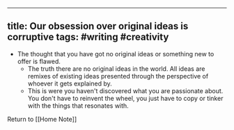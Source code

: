 
---
title: Our obsession over original ideas is corruptive
tags: #writing #creativity
---



- The thought that you have got no original ideas or something new to offer is flawed.
	- The truth there are no original ideas in the world. All ideas are remixes of existing ideas presented through the perspective of whoever it gets explained by.
	- This is were you haven't discovered what you are passionate about. You don't have to reinvent the wheel, you just have to copy or tinker with the things that resonates with.







Return to [[Home Note]]